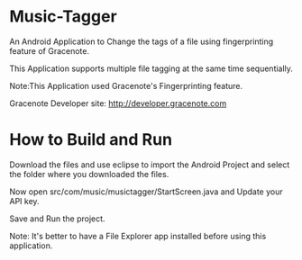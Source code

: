 Music-Tagger
============

An Android Application to Change the tags of a file using fingerprinting feature of Gracenote.

This Application supports multiple file tagging at the same time sequentially.

Note:This Application used Gracenote's Fingerprinting feature.

Gracenote Developer site: http://developer.gracenote.com

How to Build and Run
====================

Download the files and use eclipse to import the Android Project and select the folder where you downloaded the files.

Now open src/com/music/musictagger/StartScreen.java and Update your API key.

Save and Run the project.

Note: It's better to have a File Explorer app installed before using this application.
